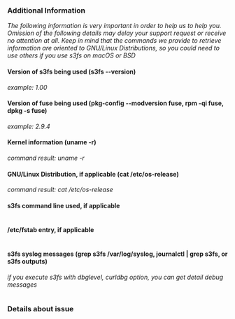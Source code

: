 ### Additional Information
_The following information is very important in order to help us to help you. Omission of the following details may delay your support request or receive no attention at all._
_Keep in mind that the commands we provide to retrieve information are oriented to GNU/Linux Distributions, so you could need to use others if you use s3fs on macOS or BSD_

#### Version of s3fs being used (s3fs --version)
_example: 1.00_

#### Version of fuse being used (pkg-config --modversion fuse, rpm -qi fuse, dpkg -s fuse)
_example: 2.9.4_

#### Kernel information (uname -r)
_command result: uname -r_

#### GNU/Linux Distribution, if applicable (cat /etc/os-release)
_command result: cat /etc/os-release_

#### s3fs command line used, if applicable
```
```
#### /etc/fstab entry, if applicable
```
```
#### s3fs syslog messages (grep s3fs /var/log/syslog, journalctl | grep s3fs, or s3fs outputs)
_if you execute s3fs with dbglevel, curldbg option, you can get detail debug messages_
```
```
### Details about issue

